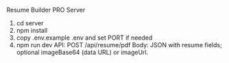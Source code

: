 Resume Builder PRO Server
1. cd server
2. npm install
3. copy .env.example .env and set PORT if needed
4. npm run dev
API: POST /api/resume/pdf
Body: JSON with resume fields; optional imageBase64 (data URL) or imageUrl.
